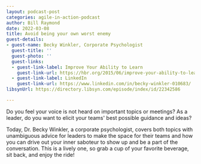 ```yaml
---
layout: podcast-post
categories: agile-in-action-podcast
author: Bill Raymond
date: 2022-03-08
title: Avoid being your own worst enemy
guest-details:
- guest-name: Becky Winkler, Corporate Psychologist
  guest-title: ''
  guest-photo: ''
  guest-links:
  - guest-link-label: Improve Your Ability to Learn
    guest-link-url: https://hbr.org/2015/06/improve-your-ability-to-learn
  - guest-link-label: LinkedIn
    guest-link-url: https://www.linkedin.com/in/becky-winkler-010683/
libsynUrl: https://directory.libsyn.com/episode/index/id/22342586

---
```

Do you feel your voice is not heard on important topics or meetings? As a leader, do you want to elicit your teams' best possible guidance and ideas?

Today, Dr. Becky Winkler, a corporate psychologist, covers both topics with unambiguous advice for leaders to make the space for their teams and how you can drive out your inner saboteur to show up and be a part of the conversation. This is a lively one, so grab a cup of your favorite beverage, sit back, and enjoy the ride!